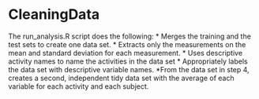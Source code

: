 # CleaningData
The run_analysis.R script does the following:
    * Merges the training and the test sets to create one data set.
    * Extracts only the measurements on the mean and standard deviation for each measurement. 
    * Uses descriptive activity names to name the activities in the data set
    * Appropriately labels the data set with descriptive variable names. 
    *From the data set in step 4, creates a second, independent tidy data set with the average of each variable for each activity and each subject.
